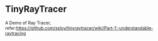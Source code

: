 # TinyRayTracer
A Demo of Ray Tracer, refer:https://github.com/ssloy/tinyraytracer/wiki/Part-1:-understandable-raytracing


